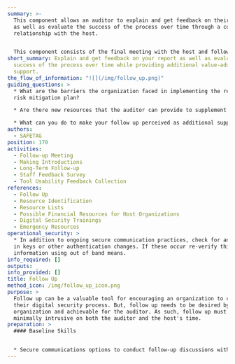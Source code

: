```yaml
---
summary: >-
  This component allows an auditor to explain and get feedback on their report
  as well as evaluate the success of the process over time through a continued
  relationship with the host.


  This component consists of the final meeting with the host and following up with them after a period of a few months to see if they need further assistance, are willing to share their experience working with any of the recommended resources, or as new resources are identified.
short_summary: Explain and get feedback on your report as well as evaluate the
  success of the process over time while providing additional value-added
  support.
the_flow_of_information: "![](/img/follow_up.png)"
guiding_questions: >
  * What are the barriers the organization faced in implementing the recommended
  risk mitigation plan?

  * Are there new resources that the auditor can provide to supplement the original audit?

  * What can you do to make your follow up perceived as additional support instead of as an evaluation of their success?
authors:
  - SAFETAG
position: 170
activities:
  - Follow-up Meeting
  - Making Introductions
  - Long-Term Follow-up
  - Staff Feedback Survey
  - Tool Usability Feedback Collection
references:
  - Follow Up
  - Resource Identification
  - Resource Lists
  - Possible Financial Resources for Host Organizations
  - Digital Security Trainings
  - Emergency Resources
operational_security: >
  * In addition to ongoing secure communication practices, check for any changes
  in keys or other authentication changes. If these occur re-verify this
  information using out of band means.
info_required: []
outputs: _
info_provided: []
title: Follow Up
method_icon: /img/follow_up_icon.png
purpose: >
  Follow up can be a valuable tool for encouraging an organization to continue
  their digital security process. But, follow up needs to be desired by an
  organization and achievable for the auditor. As such, follow up must be
  minimally intrusive on both the auditor and the host's time.
preparation: >
  #### Baseline Skills


  * Secure communications options to conduct follow-up discussions with organization
---
```

